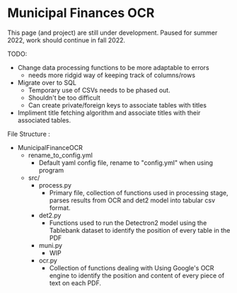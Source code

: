 # Municipal Finances OCR

This page (and project) are still under development. Paused for summer 2022, work should continue in fall 2022.  

TODO: 

+ Change data processing functions to be more adaptable to errors
	- needs more ridgid way of keeping track of columns/rows
+ Migrate over to SQL
	- Temporary use of CSVs needs to be phased out. 
	- Shouldn't be too difficult
	- Can create private/foreign keys to associate tables with titles 
+ Impliment title fetching algorithm and associate titles with their associated tables. 

File Structure : 

+ MunicipalFinanceOCR
	+  rename_to_config.yml
		- Default yaml config file, rename to "config.yml" when using program 
	+  src/ 
		+ process.py
			- Primary file, collection of functions used in processing stage, parses results from OCR and det2 model into tabular csv format.
		+ det2.py
			- Functions used to run the Detectron2 model using the Tablebank dataset to identify the position of every table in the PDF
		+ muni.py 
			- WIP
		+ ocr.py 
			- Collection of functions dealing with Using Google's OCR engine to identify the position and content of every piece of text on each PDF. 

	 
